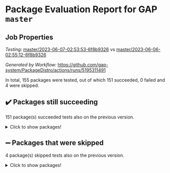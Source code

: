 # Package Evaluation Report for GAP `master`

## Job Properties

*Testing:* [master/2023-06-07-02:53:53-6f8b9326](https://github.com/gap-system/PackageDistro/blob/data/reports/master/2023-06-07-02:53:53-6f8b9326) vs [master/2023-06-06-02:55:12-6f8b9326](https://github.com/gap-system/PackageDistro/blob/data/reports/master/2023-06-06-02:55:12-6f8b9326)

*Generated by Workflow:* https://github.com/gap-system/PackageDistro/actions/runs/5195311491

In total, 155 packages were tested, out of which 151 succeeded, 0 failed and 4 were skipped.

## :heavy_check_mark: Packages still succeeding

151 package(s) succeeded tests also on the previous version.
<details><summary>Click to show packages!</summary>

- 4ti2interface 2023.02-04 [(success)](https://github.com/gap-system/PackageDistro/actions/runs/5195311491/jobs/9368052595)
- ace 5.6.2 [(success)](https://github.com/gap-system/PackageDistro/actions/runs/5195311491/jobs/9368052700)
- aclib 1.3.2 [(success)](https://github.com/gap-system/PackageDistro/actions/runs/5195311491/jobs/9368052777)
- agt 0.3.1 [(success)](https://github.com/gap-system/PackageDistro/actions/runs/5195311491/jobs/9368052866)
- alnuth 3.2.1 [(success)](https://github.com/gap-system/PackageDistro/actions/runs/5195311491/jobs/9368052950)
- anupq 3.3.0 [(success)](https://github.com/gap-system/PackageDistro/actions/runs/5195311491/jobs/9368053031)
- atlasrep 2.1.6 [(success)](https://github.com/gap-system/PackageDistro/actions/runs/5195311491/jobs/9368053112)
- autodoc 2022.10.20 [(success)](https://github.com/gap-system/PackageDistro/actions/runs/5195311491/jobs/9368053182)
- automata 1.15 [(success)](https://github.com/gap-system/PackageDistro/actions/runs/5195311491/jobs/9368053259)
- automgrp 1.3.2 [(success)](https://github.com/gap-system/PackageDistro/actions/runs/5195311491/jobs/9368053339)
- autpgrp 1.11 [(success)](https://github.com/gap-system/PackageDistro/actions/runs/5195311491/jobs/9368053419)
- cap 2023.05-12 [(success)](https://github.com/gap-system/PackageDistro/actions/runs/5195311491/jobs/9368053488)
- caratinterface 2.3.5 [(success)](https://github.com/gap-system/PackageDistro/actions/runs/5195311491/jobs/9368053563)
- cddinterface 2022.11.01 [(success)](https://github.com/gap-system/PackageDistro/actions/runs/5195311491/jobs/9368053636)
- circle 1.6.6 [(success)](https://github.com/gap-system/PackageDistro/actions/runs/5195311491/jobs/9368053709)
- classicpres 1.22 [(success)](https://github.com/gap-system/PackageDistro/actions/runs/5195311491/jobs/9368053776)
- cohomolo 1.6.11 [(success)](https://github.com/gap-system/PackageDistro/actions/runs/5195311491/jobs/9368053851)
- congruence 1.2.5 [(success)](https://github.com/gap-system/PackageDistro/actions/runs/5195311491/jobs/9368053912)
- corelg 1.56 [(success)](https://github.com/gap-system/PackageDistro/actions/runs/5195311491/jobs/9368053975)
- crime 1.6 [(success)](https://github.com/gap-system/PackageDistro/actions/runs/5195311491/jobs/9368054050)
- crisp 1.4.6 [(success)](https://github.com/gap-system/PackageDistro/actions/runs/5195311491/jobs/9368054111)
- crypting 0.10.4 [(success)](https://github.com/gap-system/PackageDistro/actions/runs/5195311491/jobs/9368054189)
- cryst 4.1.26 [(success)](https://github.com/gap-system/PackageDistro/actions/runs/5195311491/jobs/9368054240)
- crystcat 1.1.10 [(success)](https://github.com/gap-system/PackageDistro/actions/runs/5195311491/jobs/9368054316)
- ctbllib 1.3.6 [(success)](https://github.com/gap-system/PackageDistro/actions/runs/5195311491/jobs/9368054383)
- cubefree 1.19 [(success)](https://github.com/gap-system/PackageDistro/actions/runs/5195311491/jobs/9368054454)
- curlinterface 2.3.2 [(success)](https://github.com/gap-system/PackageDistro/actions/runs/5195311491/jobs/9368054524)
- cvec 2.8.1 [(success)](https://github.com/gap-system/PackageDistro/actions/runs/5195311491/jobs/9368054598)
- datastructures 0.3.0 [(success)](https://github.com/gap-system/PackageDistro/actions/runs/5195311491/jobs/9368054664)
- deepthought 1.0.6 [(success)](https://github.com/gap-system/PackageDistro/actions/runs/5195311491/jobs/9368054740)
- design 1.8 [(success)](https://github.com/gap-system/PackageDistro/actions/runs/5195311491/jobs/9368054815)
- difsets 2.3.1 [(success)](https://github.com/gap-system/PackageDistro/actions/runs/5195311491/jobs/9368054886)
- digraphs 1.6.2 [(success)](https://github.com/gap-system/PackageDistro/actions/runs/5195311491/jobs/9368054967)
- edim 1.3.7 [(success)](https://github.com/gap-system/PackageDistro/actions/runs/5195311491/jobs/9368055034)
- example 4.3.4 [(success)](https://github.com/gap-system/PackageDistro/actions/runs/5195311491/jobs/9368055115)
- examplesforhomalg 2023.02-04 [(success)](https://github.com/gap-system/PackageDistro/actions/runs/5195311491/jobs/9368055201)
- factint 1.6.3 [(success)](https://github.com/gap-system/PackageDistro/actions/runs/5195311491/jobs/9368055275)
- ferret 1.0.9 [(success)](https://github.com/gap-system/PackageDistro/actions/runs/5195311491/jobs/9368055371)
- fga 1.5.0 [(success)](https://github.com/gap-system/PackageDistro/actions/runs/5195311491/jobs/9368055454)
- fining 1.5.5 [(success)](https://github.com/gap-system/PackageDistro/actions/runs/5195311491/jobs/9368055531)
- float 1.0.3 [(success)](https://github.com/gap-system/PackageDistro/actions/runs/5195311491/jobs/9368055609)
- format 1.4.3 [(success)](https://github.com/gap-system/PackageDistro/actions/runs/5195311491/jobs/9368055679)
- forms 1.2.9 [(success)](https://github.com/gap-system/PackageDistro/actions/runs/5195311491/jobs/9368055763)
- fplsa 1.2.6 [(success)](https://github.com/gap-system/PackageDistro/actions/runs/5195311491/jobs/9368055856)
- fr 2.4.12 [(success)](https://github.com/gap-system/PackageDistro/actions/runs/5195311491/jobs/9368055941)
- francy 2.0.3 [(success)](https://github.com/gap-system/PackageDistro/actions/runs/5195311491/jobs/9368056033)
- fwtree 1.3 [(success)](https://github.com/gap-system/PackageDistro/actions/runs/5195311491/jobs/9368056124)
- gapdoc 1.6.6 [(success)](https://github.com/gap-system/PackageDistro/actions/runs/5195311491/jobs/9368056217)
- gauss 2023.02-04 [(success)](https://github.com/gap-system/PackageDistro/actions/runs/5195311491/jobs/9368056311)
- gaussforhomalg 2023.02-04 [(success)](https://github.com/gap-system/PackageDistro/actions/runs/5195311491/jobs/9368056414)
- gbnp 1.0.5 [(success)](https://github.com/gap-system/PackageDistro/actions/runs/5195311491/jobs/9368056525)
- generalizedmorphismsforcap 2023.03-01 [(success)](https://github.com/gap-system/PackageDistro/actions/runs/5195311491/jobs/9368056666)
- genss 1.6.8 [(success)](https://github.com/gap-system/PackageDistro/actions/runs/5195311491/jobs/9368056763)
- gradedmodules 2023.02-04 [(success)](https://github.com/gap-system/PackageDistro/actions/runs/5195311491/jobs/9368056873)
- gradedringforhomalg 2023.02-04 [(success)](https://github.com/gap-system/PackageDistro/actions/runs/5195311491/jobs/9368056979)
- grape 4.9.0 [(success)](https://github.com/gap-system/PackageDistro/actions/runs/5195311491/jobs/9368057081)
- groupoids 1.73 [(success)](https://github.com/gap-system/PackageDistro/actions/runs/5195311491/jobs/9368057194)
- grpconst 2.6.4 [(success)](https://github.com/gap-system/PackageDistro/actions/runs/5195311491/jobs/9368057312)
- guarana 0.96.3 [(success)](https://github.com/gap-system/PackageDistro/actions/runs/5195311491/jobs/9368057438)
- guava 3.18 [(success)](https://github.com/gap-system/PackageDistro/actions/runs/5195311491/jobs/9368057522)
- hap 1.56 [(success)](https://github.com/gap-system/PackageDistro/actions/runs/5195311491/jobs/9368057602)
- hapcryst 0.1.15 [(success)](https://github.com/gap-system/PackageDistro/actions/runs/5195311491/jobs/9368057716)
- hecke 1.5.3 [(success)](https://github.com/gap-system/PackageDistro/actions/runs/5195311491/jobs/9368057819)
- help 3.5 [(success)](https://github.com/gap-system/PackageDistro/actions/runs/5195311491/jobs/9368057934)
- homalg 2023.02-05 [(success)](https://github.com/gap-system/PackageDistro/actions/runs/5195311491/jobs/9368058033)
- homalgtocas 2023.02-04 [(success)](https://github.com/gap-system/PackageDistro/actions/runs/5195311491/jobs/9368058155)
- idrel 2.45 [(success)](https://github.com/gap-system/PackageDistro/actions/runs/5195311491/jobs/9368058256)
- images 1.3.1 [(success)](https://github.com/gap-system/PackageDistro/actions/runs/5195311491/jobs/9368058352)
- intpic 0.3.0 [(success)](https://github.com/gap-system/PackageDistro/actions/runs/5195311491/jobs/9368058446)
- io 4.8.1 [(success)](https://github.com/gap-system/PackageDistro/actions/runs/5195311491/jobs/9368058540)
- io_forhomalg 2023.02-04 [(success)](https://github.com/gap-system/PackageDistro/actions/runs/5195311491/jobs/9368058618)
- irredsol 1.4.4 [(success)](https://github.com/gap-system/PackageDistro/actions/runs/5195311491/jobs/9368058711)
- json 2.1.1 [(success)](https://github.com/gap-system/PackageDistro/actions/runs/5195311491/jobs/9368058805)
- jupyterkernel 1.5.0 [(success)](https://github.com/gap-system/PackageDistro/actions/runs/5195311491/jobs/9368058904)
- jupyterviz 1.5.6 [(success)](https://github.com/gap-system/PackageDistro/actions/runs/5195311491/jobs/9368059084)
- kan 1.35 [(success)](https://github.com/gap-system/PackageDistro/actions/runs/5195311491/jobs/9368059168)
- kbmag 1.5.11 [(success)](https://github.com/gap-system/PackageDistro/actions/runs/5195311491/jobs/9368059227)
- laguna 3.9.6 [(success)](https://github.com/gap-system/PackageDistro/actions/runs/5195311491/jobs/9368059294)
- liealgdb 2.2.1 [(success)](https://github.com/gap-system/PackageDistro/actions/runs/5195311491/jobs/9368059371)
- liepring 2.8 [(success)](https://github.com/gap-system/PackageDistro/actions/runs/5195311491/jobs/9368059438)
- liering 2.4.2 [(success)](https://github.com/gap-system/PackageDistro/actions/runs/5195311491/jobs/9368059510)
- linearalgebraforcap 2023.06-01 [(success)](https://github.com/gap-system/PackageDistro/actions/runs/5195311491/jobs/9368059572)
- localizeringforhomalg 2023.02-04 [(success)](https://github.com/gap-system/PackageDistro/actions/runs/5195311491/jobs/9368059643)
- loops 3.4.3 [(success)](https://github.com/gap-system/PackageDistro/actions/runs/5195311491/jobs/9368059714)
- lpres 1.0.3 [(success)](https://github.com/gap-system/PackageDistro/actions/runs/5195311491/jobs/9368059789)
- majoranaalgebras 1.5.1 [(success)](https://github.com/gap-system/PackageDistro/actions/runs/5195311491/jobs/9368059860)
- mapclass 1.4.6 [(success)](https://github.com/gap-system/PackageDistro/actions/runs/5195311491/jobs/9368059933)
- matgrp 0.70 [(success)](https://github.com/gap-system/PackageDistro/actions/runs/5195311491/jobs/9368060007)
- matricesforhomalg 2023.02-04 [(success)](https://github.com/gap-system/PackageDistro/actions/runs/5195311491/jobs/9368060059)
- modisom 2.5.4 [(success)](https://github.com/gap-system/PackageDistro/actions/runs/5195311491/jobs/9368060135)
- modulepresentationsforcap 2023.06-01 [(success)](https://github.com/gap-system/PackageDistro/actions/runs/5195311491/jobs/9368060211)
- modules 2023.02-04 [(success)](https://github.com/gap-system/PackageDistro/actions/runs/5195311491/jobs/9368060277)
- monoidalcategories 2023.05-03 [(success)](https://github.com/gap-system/PackageDistro/actions/runs/5195311491/jobs/9368060382)
- nconvex 2022.09-01 [(success)](https://github.com/gap-system/PackageDistro/actions/runs/5195311491/jobs/9368060450)
- nilmat 1.4.2 [(success)](https://github.com/gap-system/PackageDistro/actions/runs/5195311491/jobs/9368060518)
- nock 1.5 [(success)](https://github.com/gap-system/PackageDistro/actions/runs/5195311491/jobs/9368060575)
- normalizinterface 1.3.6 [(success)](https://github.com/gap-system/PackageDistro/actions/runs/5195311491/jobs/9368060628)
- nq 2.5.10 [(success)](https://github.com/gap-system/PackageDistro/actions/runs/5195311491/jobs/9368060692)
- numericalsgps 1.3.1 [(success)](https://github.com/gap-system/PackageDistro/actions/runs/5195311491/jobs/9368060731)
- openmath 11.5.3 [(success)](https://github.com/gap-system/PackageDistro/actions/runs/5195311491/jobs/9368060792)
- orb 4.9.0 [(success)](https://github.com/gap-system/PackageDistro/actions/runs/5195311491/jobs/9368060863)
- packagemanager 1.4.1 [(success)](https://github.com/gap-system/PackageDistro/actions/runs/5195311491/jobs/9368060917)
- patternclass 2.4.3 [(success)](https://github.com/gap-system/PackageDistro/actions/runs/5195311491/jobs/9368060972)
- permut 2.0.4 [(success)](https://github.com/gap-system/PackageDistro/actions/runs/5195311491/jobs/9368061026)
- polenta 1.3.10 [(success)](https://github.com/gap-system/PackageDistro/actions/runs/5195311491/jobs/9368061088)
- polymaking 0.8.6 [(success)](https://github.com/gap-system/PackageDistro/actions/runs/5195311491/jobs/9368061142)
- primgrp 3.4.4 [(success)](https://github.com/gap-system/PackageDistro/actions/runs/5195311491/jobs/9368061195)
- profiling 2.5.2 [(success)](https://github.com/gap-system/PackageDistro/actions/runs/5195311491/jobs/9368061252)
- qpa 1.34 [(success)](https://github.com/gap-system/PackageDistro/actions/runs/5195311491/jobs/9368061312)
- quagroup 1.8.3 [(success)](https://github.com/gap-system/PackageDistro/actions/runs/5195311491/jobs/9368061369)
- radiroot 2.9 [(success)](https://github.com/gap-system/PackageDistro/actions/runs/5195311491/jobs/9368061439)
- rcwa 4.7.1 [(success)](https://github.com/gap-system/PackageDistro/actions/runs/5195311491/jobs/9368061485)
- rds 1.8 [(success)](https://github.com/gap-system/PackageDistro/actions/runs/5195311491/jobs/9368061538)
- recog 1.4.2 [(success)](https://github.com/gap-system/PackageDistro/actions/runs/5195311491/jobs/9368061586)
- repndecomp 1.3.0 [(success)](https://github.com/gap-system/PackageDistro/actions/runs/5195311491/jobs/9368061654)
- repsn 3.1.1 [(success)](https://github.com/gap-system/PackageDistro/actions/runs/5195311491/jobs/9368061719)
- resclasses 4.7.3 [(success)](https://github.com/gap-system/PackageDistro/actions/runs/5195311491/jobs/9368061790)
- ringsforhomalg 2023.02-05 [(success)](https://github.com/gap-system/PackageDistro/actions/runs/5195311491/jobs/9368061857)
- sco 2023.02-04 [(success)](https://github.com/gap-system/PackageDistro/actions/runs/5195311491/jobs/9368061913)
- scscp 2.4.1 [(success)](https://github.com/gap-system/PackageDistro/actions/runs/5195311491/jobs/9368061962)
- semigroups 5.2.1 [(success)](https://github.com/gap-system/PackageDistro/actions/runs/5195311491/jobs/9368062014)
- sglppow 2.3 [(success)](https://github.com/gap-system/PackageDistro/actions/runs/5195311491/jobs/9368062084)
- sgpviz 0.999.5 [(success)](https://github.com/gap-system/PackageDistro/actions/runs/5195311491/jobs/9368062152)
- simpcomp 2.1.14 [(success)](https://github.com/gap-system/PackageDistro/actions/runs/5195311491/jobs/9368062216)
- singular 2023.02.09 [(success)](https://github.com/gap-system/PackageDistro/actions/runs/5195311491/jobs/9368062279)
- sl2reps 1.1 [(success)](https://github.com/gap-system/PackageDistro/actions/runs/5195311491/jobs/9368062339)
- sla 1.5.3 [(success)](https://github.com/gap-system/PackageDistro/actions/runs/5195311491/jobs/9368062407)
- smallgrp 1.5.3 [(success)](https://github.com/gap-system/PackageDistro/actions/runs/5195311491/jobs/9368062475)
- smallsemi 0.6.13 [(success)](https://github.com/gap-system/PackageDistro/actions/runs/5195311491/jobs/9368062543)
- sonata 2.9.6 [(success)](https://github.com/gap-system/PackageDistro/actions/runs/5195311491/jobs/9368062606)
- sophus 1.27 [(success)](https://github.com/gap-system/PackageDistro/actions/runs/5195311491/jobs/9368062667)
- spinsym 1.5.2 [(success)](https://github.com/gap-system/PackageDistro/actions/runs/5195311491/jobs/9368062729)
- standardff 0.9.4 [(success)](https://github.com/gap-system/PackageDistro/actions/runs/5195311491/jobs/9368062780)
- symbcompcc 1.3.2 [(success)](https://github.com/gap-system/PackageDistro/actions/runs/5195311491/jobs/9368062850)
- thelma 1.3 [(success)](https://github.com/gap-system/PackageDistro/actions/runs/5195311491/jobs/9368062908)
- tomlib 1.2.9 [(success)](https://github.com/gap-system/PackageDistro/actions/runs/5195311491/jobs/9368062973)
- toolsforhomalg 2023.05-01 [(success)](https://github.com/gap-system/PackageDistro/actions/runs/5195311491/jobs/9368063032)
- toric 1.9.5 [(success)](https://github.com/gap-system/PackageDistro/actions/runs/5195311491/jobs/9368063095)
- toricvarieties 2022.07.13 [(success)](https://github.com/gap-system/PackageDistro/actions/runs/5195311491/jobs/9368063156)
- transgrp 3.6.4 [(success)](https://github.com/gap-system/PackageDistro/actions/runs/5195311491/jobs/9368063213)
- ugaly 4.0.3 [(success)](https://github.com/gap-system/PackageDistro/actions/runs/5195311491/jobs/9368063264)
- unipot 1.5 [(success)](https://github.com/gap-system/PackageDistro/actions/runs/5195311491/jobs/9368063328)
- unitlib 4.2.0 [(success)](https://github.com/gap-system/PackageDistro/actions/runs/5195311491/jobs/9368063389)
- utils 0.82 [(success)](https://github.com/gap-system/PackageDistro/actions/runs/5195311491/jobs/9368063464)
- uuid 0.7 [(success)](https://github.com/gap-system/PackageDistro/actions/runs/5195311491/jobs/9368063536)
- walrus 0.9991 [(success)](https://github.com/gap-system/PackageDistro/actions/runs/5195311491/jobs/9368063604)
- wedderga 4.10.4 [(success)](https://github.com/gap-system/PackageDistro/actions/runs/5195311491/jobs/9368063680)
- xmod 2.91 [(success)](https://github.com/gap-system/PackageDistro/actions/runs/5195311491/jobs/9368063742)
- xmodalg 1.23 [(success)](https://github.com/gap-system/PackageDistro/actions/runs/5195311491/jobs/9368063836)
- yangbaxter 0.10.3 [(success)](https://github.com/gap-system/PackageDistro/actions/runs/5195311491/jobs/9368063920)
- zeromqinterface 0.14 [(success)](https://github.com/gap-system/PackageDistro/actions/runs/5195311491/jobs/9368064074)
</details>

## :heavy_minus_sign: Packages that were skipped

4 package(s) skipped tests also on the previous version.
<details><summary>Click to show packages!</summary>

- browse 1.8.21 [(skipped)](https://github.com/gap-system/PackageDistro/actions/runs/5195311491/jobs/9367898347)
- itc 1.5.1 [(skipped)](https://github.com/gap-system/PackageDistro/actions/runs/5195311491/jobs/9367898347)
- polycyclic 2.16 [(skipped)](https://github.com/gap-system/PackageDistro/actions/runs/5195311491/jobs/9367898347)
- xgap 4.31 [(skipped)](https://github.com/gap-system/PackageDistro/actions/runs/5195311491/jobs/9367898347)
</details>

